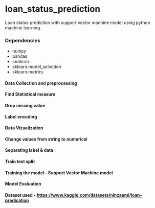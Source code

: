 # loan_status_prediction
Loan status prediction with support vector machine model using python machine learning.

### Dependencies
- numpy
- pandas
- seaborn
- sklearn.model_selection
- sklearn.metrics

#### Data Collection and preprocessing
#### Find Statistical measure
#### Drop missing value
#### Label encoding
#### Data Vizualization
#### Change values from string to numerical
#### Separating label & data
#### Train test split
#### Training the model - Support Vector Machine model
#### Model Evaluation

#### Dataset used - https://www.kaggle.com/datasets/ninzaami/loan-predication
